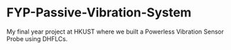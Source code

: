 # FYP-Passive-Vibration-System
My final year project at HKUST where we built a Powerless Vibration Sensor Probe using DHFLCs.
